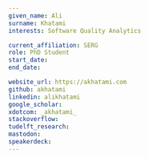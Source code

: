 ```yaml
---
given_name: Ali
surname: Khatami
interests: Software Quality Analytics

current_affiliation: SERG
role: PhD Student
start_date:
end_date:

website_url: https://akhatami.com
github: akhatami
linkedin: alikhatami
google_scholar:
xdotcom: _akhatami_
stackoverflow:
tudelft_research:
mastodon:
speakerdeck:
---
```

